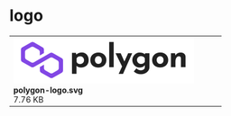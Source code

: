 # logo

|   |   |   |   |
| --- | --- | --- | --- |
| [<img src="https://raw.githubusercontent.com/RockX-SG/rockx-static/main/logo/polygon-logo.svg" alt="polygon-logo.svg" style="max-width: 180; max-height: 180;">](https://raw.githubusercontent.com/RockX-SG/rockx-static/main/logo/polygon-logo.svg)<br>**polygon-logo.svg**<br>7.76 KB |   |   |   |
